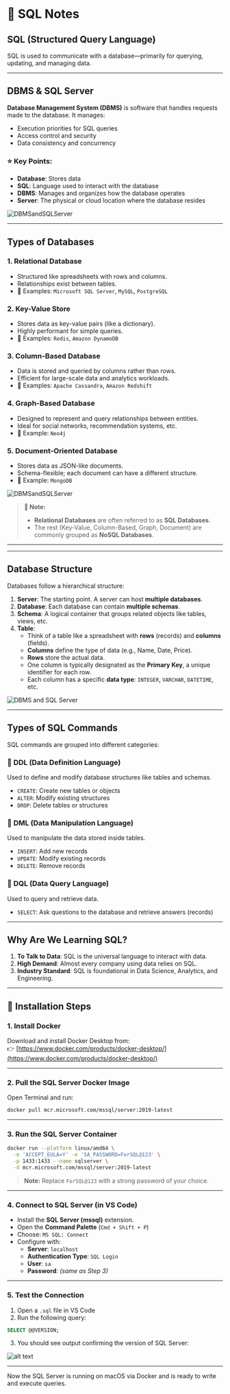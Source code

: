 # 📘 SQL Notes

## **SQL (Structured Query Language)**
SQL is used to communicate with a database—primarily for querying, updating, and managing data.

---

## **DBMS & SQL Server**

**Database Management System (DBMS)** is software that handles requests made to the database. It manages:
- Execution priorities for SQL queries
- Access control and security
- Data consistency and concurrency

### ⭐️ Key Points:
- **Database**: Stores data  
- **SQL**: Language used to interact with the database  
- **DBMS**: Manages and organizes how the database operates  
- **Server**: The physical or cloud location where the database resides

![DBMSandSQLServer](<Resources/Images/DBMSandSQLServer.png>)

---

## **Types of Databases**

### 1. **Relational Database**
- Structured like spreadsheets with rows and columns.
- Relationships exist between tables.
- 📌 Examples: `Microsoft SQL Server`, `MySQL`, `PostgreSQL`

### 2. **Key-Value Store**
- Stores data as key-value pairs (like a dictionary).
- Highly performant for simple queries.
- 📌 Examples: `Redis`, `Amazon DynamoDB`

### 3. **Column-Based Database**
- Data is stored and queried by columns rather than rows.
- Efficient for large-scale data and analytics workloads.
- 📌 Examples: `Apache Cassandra`, `Amazon Redshift`

### 4. **Graph-Based Database**
- Designed to represent and query relationships between entities.
- Ideal for social networks, recommendation systems, etc.
- 📌 Example: `Neo4j`

### 5. **Document-Oriented Database**
- Stores data as JSON-like documents.
- Schema-flexible; each document can have a different structure.
- 📌 Example: `MongoDB`

![DBMSandSQLServer](<Resources/Images/TypesofDatabases.png>)

> **📝 Note:**  
> - **Relational Databases** are often referred to as **SQL Databases**.  
> - The rest (Key-Value, Column-Based, Graph, Document) are commonly grouped as **NoSQL Databases**.

---
---

## **Database Structure**

Databases follow a hierarchical structure:

1. **Server**: The starting point. A server can host **multiple databases**.
2. **Database**: Each database can contain **multiple schemas**.
3. **Schema**: A logical container that groups related objects like tables, views, etc.
4. **Table**: 
   - Think of a table like a spreadsheet with **rows** (records) and **columns** (fields).
   - **Columns** define the type of data (e.g., Name, Date, Price).
   - **Rows** store the actual data.
   - One column is typically designated as the **Primary Key**, a unique identifier for each row.
   - Each column has a specific **data type**: `INTEGER`, `VARCHAR`, `DATETIME`, etc.

![DBMS and SQL Server](<Resources/Images/DatabaseStructure.png>)

---

## **Types of SQL Commands**

SQL commands are grouped into different categories:

### 🔹 **DDL (Data Definition Language)**
Used to define and modify database structures like tables and schemas.

- `CREATE`: Create new tables or objects
- `ALTER`: Modify existing structures
- `DROP`: Delete tables or structures

### 🔹 **DML (Data Manipulation Language)**
Used to manipulate the data stored inside tables.

- `INSERT`: Add new records
- `UPDATE`: Modify existing records
- `DELETE`: Remove records

### 🔹 **DQL (Data Query Language)**
Used to query and retrieve data.

- `SELECT`: Ask questions to the database and retrieve answers (records)

---

## **Why Are We Learning SQL?**

1. **To Talk to Data**: SQL is the universal language to interact with data.
2. **High Demand**: Almost every company using data relies on SQL.
3. **Industry Standard**: SQL is foundational in Data Science, Analytics, and Engineering.

---

## 🔧 Installation Steps

### 1. Install Docker
Download and install Docker Desktop from:  
👉 [https://www.docker.com/products/docker-desktop/](https://www.docker.com/products/docker-desktop/)

---

### 2. Pull the SQL Server Docker Image
Open Terminal and run:

```bash
docker pull mcr.microsoft.com/mssql/server:2019-latest
```

---

### 3. Run the SQL Server Container

```bash
docker run --platform linux/amd64 \
  -e 'ACCEPT_EULA=Y' -e 'SA_PASSWORD=ForSQL@123' \
  -p 1433:1433 --name sqlserver \
  -d mcr.microsoft.com/mssql/server:2019-latest
```

>**Note:** Replace `ForSQL@123` with a strong password of your choice.

---

### 4. Connect to SQL Server (in VS Code)

- Install the **SQL Server (mssql)** extension.
- Open the **Command Palette** (`Cmd + Shift + P`)
- Choose: `MS SQL: Connect`
- Configure with:
  - **Server**: `localhost`
  - **Authentication Type**: `SQL Login`
  - **User**: `sa`
  - **Password**: *(same as Step 3)*

---

### 5. Test the Connection

1. Open a `.sql` file in VS Code
2. Run the following query:

```sql
SELECT @@VERSION;
```

3. You should see output confirming the version of SQL Server:

![alt text](image-1.png)

---

Now the SQL Server is running on macOS via Docker and is ready to write and execute queries.